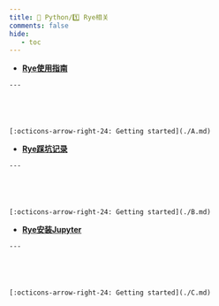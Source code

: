 ```yaml
---
title: 🎈 Python/1️⃣ Rye相关
comments: false
hide:
   - toc
---
```


<div class="grid cards index-info" markdown>

-    __[Rye使用指南](./A.md)__

	---

	

	

	[:octicons-arrow-right-24: Getting started](./A.md)

-    __[Rye踩坑记录](./B.md)__

	---

	

	

	[:octicons-arrow-right-24: Getting started](./B.md)

-    __[Rye安装Jupyter](./C.md)__

	---

	

	

	[:octicons-arrow-right-24: Getting started](./C.md)

</div>